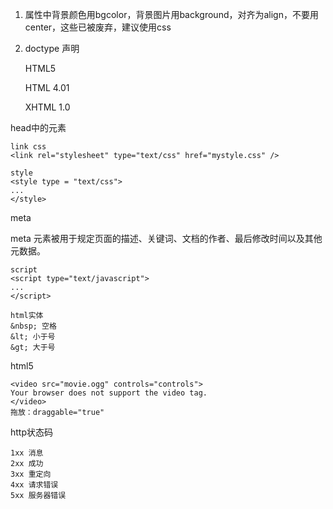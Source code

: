﻿1. 属性中背景颜色用bgcolor，背景图片用background，对齐为align，不要用center，这些已被废弃，建议使用css

2. doctype 声明

    HTML5
    <!DOCTYPE html>
    HTML 4.01
    <!DOCTYPE HTML PUBLIC "-//W3C//DTD HTML 4.01 Transitional//EN"
    "http://www.w3.org/TR/html4/loose.dtd">
    XHTML 1.0
    <!DOCTYPE html PUBLIC "-//W3C//DTD XHTML 1.0 Transitional//EN"
    "http://www.w3.org/TR/xhtml1/DTD/xhtml1-transitional.dtd">

head中的元素

    link css
    <link rel="stylesheet" type="text/css" href="mystyle.css" />

    style
    <style type = "text/css">
    ...
    </style>

meta

meta 元素被用于规定页面的描述、关键词、文档的作者、最后修改时间以及其他元数据。

    script
    <script type="text/javascript">
    ...
    </script>

    html实体
    &nbsp; 空格
    &lt; 小于号
    &gt; 大于号

html5

    <video src="movie.ogg" controls="controls">
    Your browser does not support the video tag.
    </video>
    拖放：draggable="true"

http状态码

    1xx 消息
    2xx 成功
    3xx 重定向
    4xx 请求错误
    5xx 服务器错误
